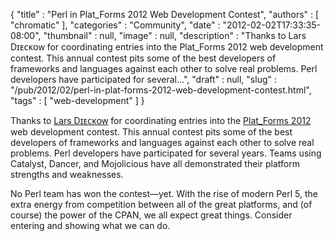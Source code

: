 {
   "title" : "Perl in Plat_Forms 2012 Web Development Contest",
   "authors" : [
      "chromatic"
   ],
   "categories" : "Community",
   "date" : "2012-02-02T17:33:35-08:00",
   "thumbnail" : null,
   "image" : null,
   "description" : "Thanks to Lars Dɪᴇᴄᴋᴏᴡ for coordinating entries into the Plat_Forms 2012 web development contest. This annual contest pits some of the best developers of frameworks and languages against each other to solve real problems. Perl developers have participated for several...",
   "draft" : null,
   "slug" : "/pub/2012/02/perl-in-plat-forms-2012-web-development-contest.html",
   "tags" : [
      "web-development"
   ]
}



Thanks to [Lars Dɪᴇᴄᴋᴏᴡ](http://search.cpan.org/~daxim/) for coordinating entries into the [Plat\_Forms 2012](http://www.plat-forms.org/platforms-2012-announcement#overview) web development contest. This annual contest pits some of the best developers of frameworks and languages against each other to solve real problems. Perl developers have participated for several years. Teams using Catalyst, Dancer, and Mojolicious have all demonstrated their platform strengths and weaknesses.

No Perl team has won the contest—yet. With the rise of modern Perl 5, the extra energy from competition between all of the great platforms, and (of course) the power of the CPAN, we all expect great things. Consider entering and showing what we can do.
